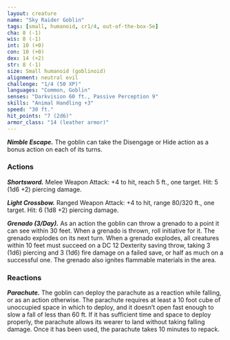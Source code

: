 ```yaml
---
layout: creature
name: "Sky Raider Goblin"
tags: [small, humanoid, cr1/4, out-of-the-box-5e]
cha: 8 (-1)
wis: 8 (-1)
int: 10 (+0)
con: 10 (+0)
dex: 14 (+2)
str: 8 (-1)
size: Small humanoid (goblinoid)
alignment: neutral evil
challenge: "1/4 (50 XP)"
languages: "Common, Goblin"
senses: "Darkvision 60 ft., Passive Perception 9"
skills: "Animal Handling +3"
speed: "30 ft."
hit_points: "7 (2d6)"
armor_class: "14 (leather armor)"
---
```


***Nimble Escape.*** The goblin can take the Disengage
or Hide action as a bonus action on each of its turns.

### Actions

***Shortsword.*** Melee Weapon Attack: +4 to hit, reach
5 ft., one target. Hit: 5 (1d6 +2) piercing damage.

***Light Crossbow.*** Ranged Weapon Attack: +4 to hit, range
80/320 ft., one target. Hit: 6 (1d8 +2) piercing damage.

***Grenado (3/Day).*** As an action the goblin can
throw a grenado to a point it can see within 30 feet.
When a grenado is thrown, roll initiative for it. The
grenado explodes on its next turn. When a grenado
explodes, all creatures within 10 feet must succeed
on a DC 12 Dexterity saving throw, taking 3 (1d6)
piercing and 3 (1d6) fire damage on a failed save, or
half as much on a successful one. The grenado also
ignites flammable materials in the area.

### Reactions

***Parachute.*** The goblin can deploy the parachute as
a reaction while falling, or as an action otherwise.
The parachute requires at least a 10 foot cube of
unoccupied space in which to deploy, and it doesn’t
open fast enough to slow a fall of less than 60 ft. If
it has sufficient time and space to deploy properly,
the parachute allows its wearer to land without
taking falling damage. Once it has been used, the
parachute takes 10 minutes to repack.
